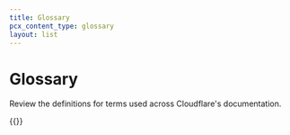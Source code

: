 ```yaml
---
title: Glossary
pcx_content_type: glossary
layout: list
---
```


# Glossary

Review the definitions for terms used across Cloudflare's documentation.

{{<glossary product="Fundamentals">}}